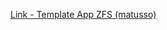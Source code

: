 [Link - Template App ZFS (matusso)](https://github.com/matusso/zabbix-modules/tree/master/modules/fs/zfs)
